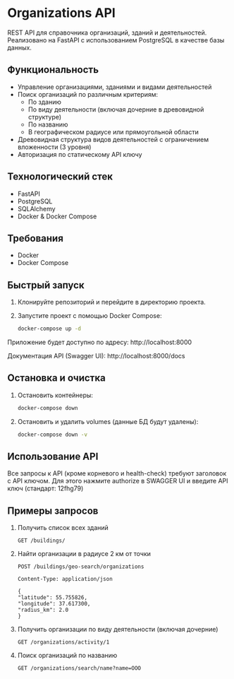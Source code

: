 # Organizations API

REST API для справочника организаций, зданий и деятельностей. Реализовано на FastAPI с использованием PostgreSQL в качестве базы данных.

## Функциональность

- Управление организациями, зданиями и видами деятельностей
- Поиск организаций по различным критериям:
  - По зданию
  - По виду деятельности (включая дочерние в древовидной структуре)
  - По названию
  - В географическом радиусе или прямоугольной области
- Древовидная структура видов деятельностей с ограничением вложенности (3 уровня)
- Авторизация по статическому API ключу

## Технологический стек

- FastAPI
- PostgreSQL
- SQLAlchemy
- Docker & Docker Compose

## Требования

- Docker
- Docker Compose

## Быстрый запуск

1. Клонируйте репозиторий и перейдите в директорию проекта.

2. Запустите проект с помощью Docker Compose:

    ```bash
    docker-compose up -d
    ```

Приложение будет доступно по адресу: http://localhost:8000

Документация API (Swagger UI): http://localhost:8000/docs

## Остановка и очистка
1. Остановить контейнеры:

    ```bash
    docker-compose down
    ```
2. Остановить и удалить volumes (данные БД будут удалены):
    
    ```bash
    docker-compose down -v
    ```

## Использование API
Все запросы к API (кроме корневого и health-check) требуют заголовок с API ключом.
Для этого нажмите authorize в SWAGGER UI и введите API ключ (стандарт: 12fhg79)

## Примеры запросов
1. Получить список всех зданий

    ```
    GET /buildings/
    ```
2. Найти организации в радиусе 2 км от точки

    ```
    POST /buildings/geo-search/organizations

    Content-Type: application/json

    {
    "latitude": 55.755826,
    "longitude": 37.617300,
    "radius_km": 2.0
    }
    ```
3. Получить организации по виду деятельности (включая дочерние)

    ```
    GET /organizations/activity/1
    ```
4. Поиск организаций по названию

    ```
    GET /organizations/search/name?name=ООО
    ```
